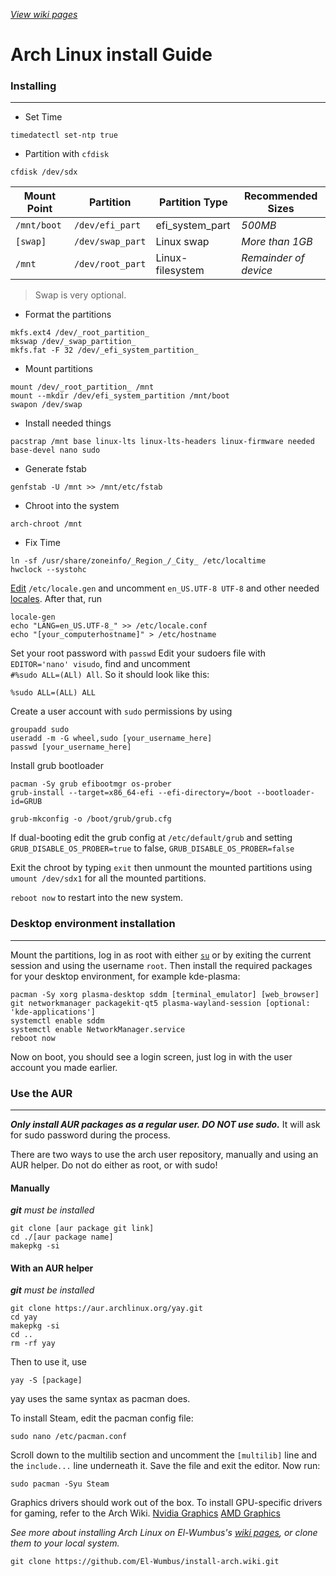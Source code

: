 *[View wiki pages](https://github.com/El-Wumbus/install-arch/wiki)*  

# Arch Linux install Guide
### Installing
---
- Set Time  
```
timedatectl set-ntp true
```
- Partition with `cfdisk`  
```
cfdisk /dev/sdx
```
|Mount Point|Partition		 |Partition Type  |Recommended Sizes |
|-----------|----------------|----------------|------------------|
|`/mnt/boot`|`/dev/efi_part` |efi_system_part |*500MB*|
|`[swap]`	|`/dev/swap_part`|Linux swap|*More than 1GB*|
|`/mnt`		|`/dev/root_part`|Linux-filesystem|*Remainder of device*|

>Swap is very optional.  
- Format the partitions
```
mkfs.ext4 /dev/_root_partition_
mkswap /dev/_swap_partition_
mkfs.fat -F 32 /dev/_efi_system_partition_
```
- Mount partitions
```
mount /dev/_root_partition_ /mnt
mount --mkdir /dev/efi_system_partition /mnt/boot
swapon /dev/swap
```
- Install needed things 
```
pacstrap /mnt base linux-lts linux-lts-headers linux-firmware needed base-devel nano sudo
```
- Generate fstab
```
genfstab -U /mnt >> /mnt/etc/fstab
```
- Chroot into the system
```
arch-chroot /mnt
```
- Fix Time
```
ln -sf /usr/share/zoneinfo/_Region_/_City_ /etc/localtime
hwclock --systohc
```
[Edit](https://wiki.archlinux.org/title/Textedit "Textedit")  `/etc/locale.gen` and uncomment `en_US.UTF-8 UTF-8` and other needed [locales](https://wiki.archlinux.org/title/Locale "Locale"). After that, run
```
locale-gen
echo "LANG=en_US.UTF-8_" >> /etc/locale.conf
echo "[your_computerhostname]" > /etc/hostname
```
Set your root password with `passwd`
Edit your sudoers file with `EDITOR='nano' visudo`, find and uncomment<br>`#%sudo ALL=(ALl) All`. So it should look like this:  
```
%sudo ALL=(ALL) ALL
```
Create a user account with `sudo` permissions by using
```
groupadd sudo
useradd -m -G wheel,sudo [your_username_here]
passwd [your_username_here]
```
Install grub bootloader
```
pacman -Sy grub efibootmgr os-prober
grub-install --target=x86_64-efi --efi-directory=/boot --bootloader-id=GRUB
```
```
grub-mkconfig -o /boot/grub/grub.cfg
```
If dual-booting edit the grub config at `/etc/default/grub` and setting `GRUB_DISABLE_OS_PROBER=true` to false, `GRUB_DISABLE_OS_PROBER=false`

Exit the chroot by typing `exit` then unmount the mounted partitions using `umount /dev/sdx1` for all the mounted partitions. 

`reboot now` to restart into the new system.
### Desktop environment installation
---
Mount the partitions, log in as root with either [`su`](https://wiki.archlinux.org/title/su) or by exiting the current session and using the username `root`.
Then install the required packages for your desktop environment, for example kde-plasma:
```
pacman -Sy xorg plasma-desktop sddm [terminal_emulator] [web_browser] git networkmanager packagekit-qt5 plasma-wayland-session [optional: 'kde-applications']
systemctl enable sddm
systemctl enable NetworkManager.service
reboot now
```
Now on boot, you should see a login screen, just log in with the user account you made earlier.
### Use the AUR
---
***Only install AUR packages as a regular user. DO NOT use sudo.*** It will ask for sudo password during the process.  

There are two ways to use the arch user repository, manually and using an AUR helper. Do not do either as root, or with sudo!
#### Manually
***git** must be installed*
```
git clone [aur package git link]
cd ./[aur package name]
makepkg -si
``` 
#### With an AUR helper
***git** must be installed*
```
git clone https://aur.archlinux.org/yay.git 
cd yay
makepkg -si
cd ..
rm -rf yay
```
Then to use it, use 
```
yay -S [package]
```
yay uses the same syntax as pacman does.

To install Steam, edit the pacman config file:

```
sudo nano /etc/pacman.conf
```
Scroll down to the multilib section and uncomment the `[multilib]` line and the `include...` line underneath it. Save the file and exit the editor.
Now run:
```
sudo pacman -Syu Steam
```

Graphics drivers should work out of the box. To install GPU-specific drivers for gaming, refer to the Arch Wiki.
[Nvidia Graphics](https://wiki.archlinux.org/title/NVIDIA)
[AMD Graphics](https://wiki.archlinux.org/title/AMDGPU)



*See more about installing Arch Linux on El-Wumbus's [wiki pages](https://github.com/El-Wumbus/install-arch/wiki), or clone them to your local system.*
```
git clone https://github.com/El-Wumbus/install-arch.wiki.git
```
